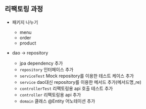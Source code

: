 ## 리팩토링 과정
- 패키지 나누기
    - menu
    - order
    - product
  

- dao -> repository
    - jpa dependency 추가
    - `repository` 인터페이스 추가
    - `serviceTest` Mock repository를 이용한 테스트 케이스 추가
    - `service` dao대신 repository를 이용한 메서드 추가(메서드명_re)
    - `controllerTest` 리팩토링용 api 호출 테스트 추가
    - `controller` 리팩토링용 api 추가      
    - `domain` 클래스 @Entity 어노테이션 추가